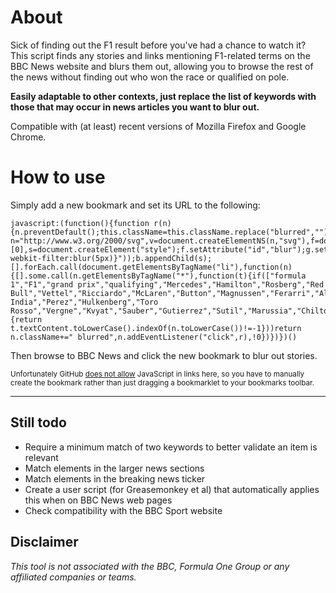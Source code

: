 About
=====

Sick of finding out the F1 result before you've had a chance to watch it? This script finds any stories and links mentioning F1-related terms on the BBC News website and blurs them out, allowing you to browse the rest of the news without finding out who won the race or qualified on pole.

**Easily adaptable to other contexts, just replace the list of keywords with those that may occur in news articles you want to blur out.**

Compatible with (at least) recent versions of Mozilla Firefox and Google Chrome.


How to use
==========

Simply add a new bookmark and set its URL to the following:

```
javascript:(function(){function r(n){n.preventDefault();this.className=this.className.replace("blurred","");this.removeEventListener("click",r)}var n="http://www.w3.org/2000/svg",v=document.createElementNS(n,"svg"),f=document.createElementNS(n,"filter"),g=document.createElementNS(n,"feGaussianBlur"),b=document.getElementsByTagName("body")[0],s=document.createElement("style");f.setAttribute("id","blur");g.setAttribute("stdDeviation",5);f.appendChild(g);v.appendChild(f);b.appendChild(v);s.appendChild(document.createTextNode(".blurred{filter:url(#blur);filter:blur(5px);-webkit-filter:blur(5px)}"));b.appendChild(s);[].forEach.call(document.getElementsByTagName("li"),function(n){[].some.call(n.getElementsByTagName("*"),function(t){if(["formula 1","F1","grand prix","qualifying","Mercedes","Hamilton","Rosberg","Red Bull","Vettel","Ricciardo","McLaren","Button","Magnussen","Ferarri","Alonso","Raikkonen","Williams","Massa","Bottas","Lotus","Grosjean","Maldonado","Force India","Perez","Hulkenberg","Toro Rosso","Vergne","Kvyat","Sauber","Gutierrez","Sutil","Marussia","Chilton","Bianchi","Caterham","Ericsson","Kobayashi",].some(function(n){return t.textContent.toLowerCase().indexOf(n.toLowerCase())!=-1}))return n.className+=" blurred",n.addEventListener("click",r),!0})})})()
```

Then browse to BBC News and click the new bookmark to blur out stories.

<small>Unfortunately GitHub [does not allow](https://github.com/github/markup/issues/79) JavaScript in links here, so you have to manually create the bookmark rather than just dragging a bookmarklet to your bookmarks toolbar.</small>

---


Still todo
----------

* Require a minimum match of two keywords to better validate an item is relevant
* Match elements in the larger news sections
* Match elements in the breaking news ticker
* Create a user script (for Greasemonkey et al) that automatically applies this when on BBC News web pages
* Check compatibility with the BBC Sport website


Disclaimer
----------

*This tool is not associated with the BBC, Formula One Group or any affiliated companies or teams.*
